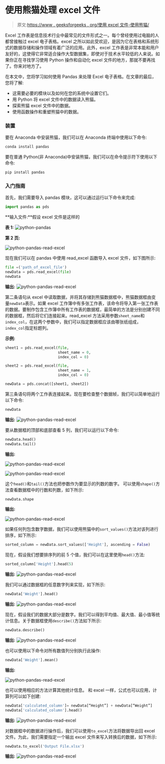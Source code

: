 # 使用熊猫处理 excel 文件

> 原文:[https://www . geeksforgeeks . org/使用 excel 文件-使用熊猫/](https://www.geeksforgeeks.org/working-with-excel-files-using-pandas/)

Excel 工作表是信息技术行业中最常见的文件形式之一。每个曾经使用过电脑的人都曾接触过 excel 电子表格。excel 之所以如此受欢迎，是因为它在表格和系统形式的数据存储和操作领域有着广泛的应用。此外，excel 工作表是非常本能和用户友好的，这使得它非常适合操作大型数据集，即使对于技术水平较低的人来说。如果你正在寻找学习使用 Python 操作和自动化 excel 文件的地方，那就不要再找了。你来对地方了。

在本文中，您将学习如何使用 Pandas 来处理 Excel 电子表格。在文章的最后，您将了解:

*   这需要必要的模块以及如何在您的系统中设置它们。
*   用 Python 将 excel 文件中的数据读入熊猫。
*   探索熊猫 excel 文件中的数据。
*   使用函数操作和重塑熊猫中的数据。

### 装置

要在 Anaconda 中安装熊猫，我们可以在 Anaconda 终端中使用以下命令:

```py
conda install pandas

```

要在普通 Python(非 Anaconda)中安装熊猫，我们可以在命令提示符下使用以下命令:

```py
pip install pandas

```

### 入门指南

首先，我们需要导入 pandas 模块，这可以通过运行以下命令来完成:

```py
import pandas as pds
```

**输入文件:**假设 excel 文件是这样的

**表 1:**
![python-pandas](img/e05d3a77bc60abe389fbb61752f91f9f.png)

**第 2 页:**

![python-pandas-read-excel](img/d0efdfa2d4a5255caab1f1271354b983.png)

现在我们可以在 pandas 中使用 read_excel 函数导入 excel 文件，如下图所示:

```py
file =('path_of_excel_file')
newData = pds.read_excel(file)
newData
```

**输出:**
![python-pandas-read-excel](img/f56b1a56a24140f05206d5ca507ee79d.png)

第二条语句从 excel 中读取数据，并将其存储到熊猫数据框中，熊猫数据框由变量`newData`表示。如果 excel 工作簿中有多张工作表，该命令将导入第一张工作表的数据。要制作包含工作簿中所有工作表的数据框，最简单的方法是分别创建不同的数据框，然后将它们连接起来。read_excel 方法采用参数`sheet_name`和`index_col`，在这两个参数中，我们可以指定数据框应该由哪张纸组成，`index_col`指定标题列。

**示例:**

```py
sheet1 = pds.read_excel(file, 
                        sheet_name = 0, 
                        index_col = 0)

sheet2 = pds.read_excel(file, 
                        sheet_name = 1, 
                        index_col = 0)

newData = pds.concat([sheet1, sheet2])
```

第三条语句将两个工作表连接起来。现在要检查整个数据帧，我们可以简单地运行以下命令:

```py
newData
```

**输出:**
![python-pandas-read-excel](img/05d298d94684d5903774a86358563a10.png)

要从数据框的顶部和底部查看 5 列，我们可以运行以下命令:

```py
newData.head()
newData.tail()
```

**输出:**

![python-pandas-read-excel](img/f24812820504f934737e1908059a3dbe.png)

![python-pandas-read-excel](img/6b6e53c145e241e892ad10e359f167f9.png)

这个`head()`和`tail()`方法也把参数作为要显示的列数的数字。
可以使用`shape()`方法查看数据框中的行数和列数，如下所示:

```py
newData.shape
```

**输出:**

![python-pandas-read-excel](img/f2dd68702326d0fc3e87b6c915116395.png)

如果任何列包含数字数据，我们可以使用熊猫中的`sort_values()`方法对该列进行排序，如下所示:

```py
sorted_column = newData.sort_values(['Height'], ascending = False)
```

现在，假设我们想要排序列的前 5 个值，我们可以在这里使用`head()`方法:

```py
sorted_column['Height'].head(5)
```

**输出:**
![python-pandas-read-excel](img/d65c8ac1b8ce9c5b6e0a315a678fad34.png)

我们可以通过数据框的任意数字列来实现，如下所示:

```py
newData['Weight'].head()
```

**输出:**
![python-pandas-read-excel](img/7152401ff93e418cf1a2c18179b7f972.png)

现在，假设我们的数据大部分是数字。我们可以得到平均值、最大值、最小值等统计信息。关于数据框使用`describe()`方法如下所示:

```py
newData.describe()
```

**输出:**
![python-pandas-read-excel](img/553b8510ebddf3c8511e58269c2234e4.png)

也可以使用以下命令对所有数值列分别执行此操作:

```py
newData['Weight'].mean()
```

**输出:**

![python-pandas-read-excel](img/60d567e95197eedca68296a57b04ea4d.png)

也可以使用相应的方法计算其他统计信息。
和 excel 一样，公式也可以应用，计算列可以如下创建:

```py
newData['calculated_column']= newData[“Height”] + newData[“Weight”]
newData['calculated_column'].head()
```

**输出:**
![python-pandas-read-excel](img/04cc136afc4e6c406d07a7c98f41fcaa.png)

对数据框中的数据进行操作后，我们可以使用`to_excel`方法将数据导出回 excel 文件。为此，我们需要指定一个输出 excel 文件来写入转换后的数据，如下所示:

```py
newData.to_excel('Output File.xlsx')
```

**输出:**
![python-pandas-read-excel](img/103f0be3f5d862330a45909a3564921f.png)